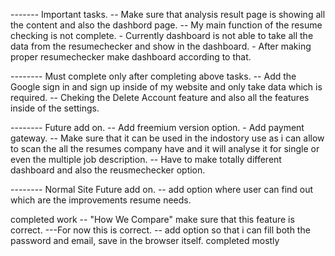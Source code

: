 ------- Important tasks.
-- Make sure that analysis result page is showing all the content and also the dashbord page.
-- My main function of the resume checking is not complete. - Currently dashboard is not able to take all the data from the resumechecker and show in the dashboard. - After making proper resumechecker make dashboard according to that.

-------- Must complete only after completing above tasks.
-- Add the Google sign in and sign up inside of my website and only take data which is required.
-- Cheking the Delete Account feature and also all the features inside of the settings.

-------- Future add on.
-- Add freemium version option. - Add payment gateway.
-- Make sure that it can be used in the indostory use as i can allow to scan the all the resumes company have and it will analyse it for single or even the multiple job description.
-- Have to make totally different dashboard and also the reusmechecker option.

-------- Normal Site Future add on.
-- add option where user can find out which are the improvements resume needs.


completed work
-- "How We Compare" make sure that this feature is correct. ---For now this is correct.
-- add option so that i can fill both the password and email, save in the browser itself. completed mostly
